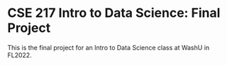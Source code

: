# CSE 217 Intro to Data Science: Final Project

This is the final project for an Intro to Data Science class at WashU in FL2022. 
